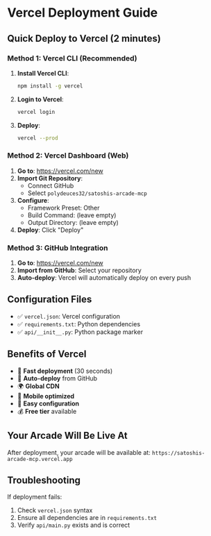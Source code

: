 # Vercel Deployment Guide

## Quick Deploy to Vercel (2 minutes)

### Method 1: Vercel CLI (Recommended)

1. **Install Vercel CLI**:
   ```bash
   npm install -g vercel
   ```

2. **Login to Vercel**:
   ```bash
   vercel login
   ```

3. **Deploy**:
   ```bash
   vercel --prod
   ```

### Method 2: Vercel Dashboard (Web)

1. **Go to**: https://vercel.com/new
2. **Import Git Repository**: 
   - Connect GitHub
   - Select `polydeuces32/satoshis-arcade-mcp`
3. **Configure**:
   - Framework Preset: Other
   - Build Command: (leave empty)
   - Output Directory: (leave empty)
4. **Deploy**: Click "Deploy"

### Method 3: GitHub Integration

1. **Go to**: https://vercel.com/new
2. **Import from GitHub**: Select your repository
3. **Auto-deploy**: Vercel will automatically deploy on every push

## Configuration Files

- ✅ `vercel.json`: Vercel configuration
- ✅ `requirements.txt`: Python dependencies
- ✅ `api/__init__.py`: Python package marker

## Benefits of Vercel

- 🚀 **Fast deployment** (30 seconds)
- 🔄 **Auto-deploy** from GitHub
- 🌍 **Global CDN**
- 📱 **Mobile optimized**
- 🔧 **Easy configuration**
- 💰 **Free tier** available

## Your Arcade Will Be Live At

After deployment, your arcade will be available at:
`https://satoshis-arcade-mcp.vercel.app`

## Troubleshooting

If deployment fails:
1. Check `vercel.json` syntax
2. Ensure all dependencies are in `requirements.txt`
3. Verify `api/main.py` exists and is correct
